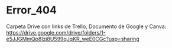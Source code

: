 # Error_404

Carpeta Drive con links de Trello, Documento de Google y Canva:
    https://drive.google.com/drive/folders/1-e5JJGMmQp8lzj8U599qJqKR_weE0CGc?usp=sharing
